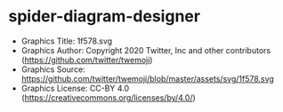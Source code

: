 # spider-diagram-designer










- Graphics Title: 1f578.svg
- Graphics Author: Copyright 2020 Twitter, Inc and other contributors (https://github.com/twitter/twemoji)
- Graphics Source: https://github.com/twitter/twemoji/blob/master/assets/svg/1f578.svg
- Graphics License: CC-BY 4.0 (https://creativecommons.org/licenses/by/4.0/)
